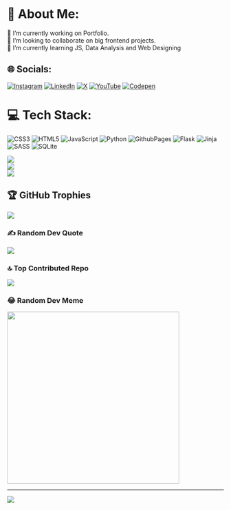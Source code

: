 # 💫 About Me:
🔭 I’m currently working on Portfolio.<br>👯 I’m looking to collaborate on big frontend projects.<br>🌱 I’m currently learning JS, Data Analysis and Web Designing


## 🌐 Socials:
[![Instagram](https://img.shields.io/badge/Instagram-%23E4405F.svg?logo=Instagram&logoColor=white)](https://instagram.com/abrarishere_) [![LinkedIn](https://img.shields.io/badge/LinkedIn-%230077B5.svg?logo=linkedin&logoColor=white)](https://linkedin.com/in/https://www.linkedin.com/in/m-abrar-7566562a6?utm_source=share&utm_campaign=share_via&utm_content=profile&utm_medium=android_app) [![X](https://img.shields.io/badge/X-black.svg?logo=X&logoColor=white)](https://x.com/abrarishere_) [![YouTube](https://img.shields.io/badge/YouTube-%23FF0000.svg?logo=YouTube&logoColor=white)](https://youtube.com/@@CodinginAndroid) [![Codepen](https://img.shields.io/badge/Codepen-000000?style=for-the-badge&logo=codepen&logoColor=white)](https://codepen.io/abrarishere) 

# 💻 Tech Stack:
![CSS3](https://img.shields.io/badge/css3-%231572B6.svg?style=flat-square&logo=css3&logoColor=white) ![HTML5](https://img.shields.io/badge/html5-%23E34F26.svg?style=flat-square&logo=html5&logoColor=white) ![JavaScript](https://img.shields.io/badge/javascript-%23323330.svg?style=flat-square&logo=javascript&logoColor=%23F7DF1E) ![Python](https://img.shields.io/badge/python-3670A0?style=flat-square&logo=python&logoColor=ffdd54) ![GithubPages](https://img.shields.io/badge/github%20pages-121013?style=flat-square&logo=github&logoColor=white)  ![Flask](https://img.shields.io/badge/flask-%23000.svg?style=flat-square&logo=flask&logoColor=white) ![Jinja](https://img.shields.io/badge/jinja-white.svg?style=flat-square&logo=jinja&logoColor=black) ![SASS](https://img.shields.io/badge/SASS-hotpink.svg?style=flat-square&logo=SASS&logoColor=white) ![SQLite](https://img.shields.io/badge/sqlite-%2307405e.svg?style=flat-square&logo=sqlite&logoColor=white)


![](https://github-readme-stats.vercel.app/api?username=abrarishere&theme=tokyonight&hide_border=false&include_all_commits=true&count_private=true)<br/>
![](https://github-readme-streak-stats.herokuapp.com/?user=abrarishere&theme=tokyonight&hide_border=false)<br/>
![](https://github-readme-stats.vercel.app/api/top-langs/?username=abrarishere&theme=tokyonight&hide_border=false&include_all_commits=true&count_private=true&layout=compact)

## 🏆 GitHub Trophies
![](https://github-profile-trophy.vercel.app/?username=abrarishere&theme=radical&no-frame=false&no-bg=true&margin-w=4)

### ✍️ Random Dev Quote
![](https://quotes-github-readme.vercel.app/api?type=vetical&theme=radical)

### 🔝 Top Contributed Repo
![](https://github-contributor-stats.vercel.app/api?username=abrarishere&limit=5&theme=radical&combine_all_yearly_contributions=true)

### 😂 Random Dev Meme
<img src='https://randommeme-five.vercel.app/' style="height: 400px;"/>

---
[![](https://visitcount.itsvg.in/api?id=abrarishere&icon=4&color=0)](https://visitcount.itsvg.in)

<!-- Proudly created with GPRM ( https://gprm.itsvg.in ) -->
